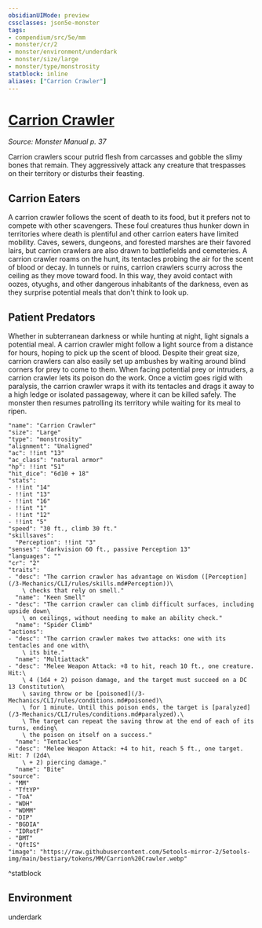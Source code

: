 ```yaml
---
obsidianUIMode: preview
cssclasses: json5e-monster
tags:
- compendium/src/5e/mm
- monster/cr/2
- monster/environment/underdark
- monster/size/large
- monster/type/monstrosity
statblock: inline
aliases: ["Carrion Crawler"]
---
```

# [Carrion Crawler](3-Mechanics\CLI\bestiary\monstrosity/carrion-crawler.md)
*Source: Monster Manual p. 37*  

Carrion crawlers scour putrid flesh from carcasses and gobble the slimy bones that remain. They aggressively attack any creature that trespasses on their territory or disturbs their feasting.

## Carrion Eaters

A carrion crawler follows the scent of death to its food, but it prefers not to compete with other scavengers. These foul creatures thus hunker down in territories where death is plentiful and other carrion eaters have limited mobility. Caves, sewers, dungeons, and forested marshes are their favored lairs, but carrion crawlers are also drawn to battlefields and cemeteries. A carrion crawler roams on the hunt, its tentacles probing the air for the scent of blood or decay. In tunnels or ruins, carrion crawlers scurry across the ceiling as they move toward food. In this way, they avoid contact with oozes, otyughs, and other dangerous inhabitants of the darkness, even as they surprise potential meals that don't think to look up.

## Patient Predators

Whether in subterranean darkness or while hunting at night, light signals a potential meal. A carrion crawler might follow a light source from a distance for hours, hoping to pick up the scent of blood. Despite their great size, carrion crawlers can also easily set up ambushes by waiting around blind corners for prey to come to them. When facing potential prey or intruders, a carrion crawler lets its poison do the work. Once a victim goes rigid with paralysis, the carrion crawler wraps it with its tentacles and drags it away to a high ledge or isolated passageway, where it can be killed safely. The monster then resumes patrolling its territory while waiting for its meal to ripen.

```statblock
"name": "Carrion Crawler"
"size": "Large"
"type": "monstrosity"
"alignment": "Unaligned"
"ac": !!int "13"
"ac_class": "natural armor"
"hp": !!int "51"
"hit_dice": "6d10 + 18"
"stats":
- !!int "14"
- !!int "13"
- !!int "16"
- !!int "1"
- !!int "12"
- !!int "5"
"speed": "30 ft., climb 30 ft."
"skillsaves":
  "Perception": !!int "3"
"senses": "darkvision 60 ft., passive Perception 13"
"languages": ""
"cr": "2"
"traits":
- "desc": "The carrion crawler has advantage on Wisdom ([Perception](/3-Mechanics/CLI/rules/skills.md#Perception))\
    \ checks that rely on smell."
  "name": "Keen Smell"
- "desc": "The carrion crawler can climb difficult surfaces, including upside down\
    \ on ceilings, without needing to make an ability check."
  "name": "Spider Climb"
"actions":
- "desc": "The carrion crawler makes two attacks: one with its tentacles and one with\
    \ its bite."
  "name": "Multiattack"
- "desc": "Melee Weapon Attack: +8 to hit, reach 10 ft., one creature. Hit:\
    \ 4 (1d4 + 2) poison damage, and the target must succeed on a DC 13 Constitution\
    \ saving throw or be [poisoned](/3-Mechanics/CLI/rules/conditions.md#poisoned)\
    \ for 1 minute. Until this poison ends, the target is [paralyzed](/3-Mechanics/CLI/rules/conditions.md#paralyzed).\
    \ The target can repeat the saving throw at the end of each of its turns, ending\
    \ the poison on itself on a success."
  "name": "Tentacles"
- "desc": "Melee Weapon Attack: +4 to hit, reach 5 ft., one target. Hit: 7 (2d4\
    \ + 2) piercing damage."
  "name": "Bite"
"source":
- "MM"
- "TftYP"
- "ToA"
- "WDH"
- "WDMM"
- "DIP"
- "BGDIA"
- "IDRotF"
- "BMT"
- "QftIS"
"image": "https://raw.githubusercontent.com/5etools-mirror-2/5etools-img/main/bestiary/tokens/MM/Carrion%20Crawler.webp"
```
^statblock

## Environment

underdark